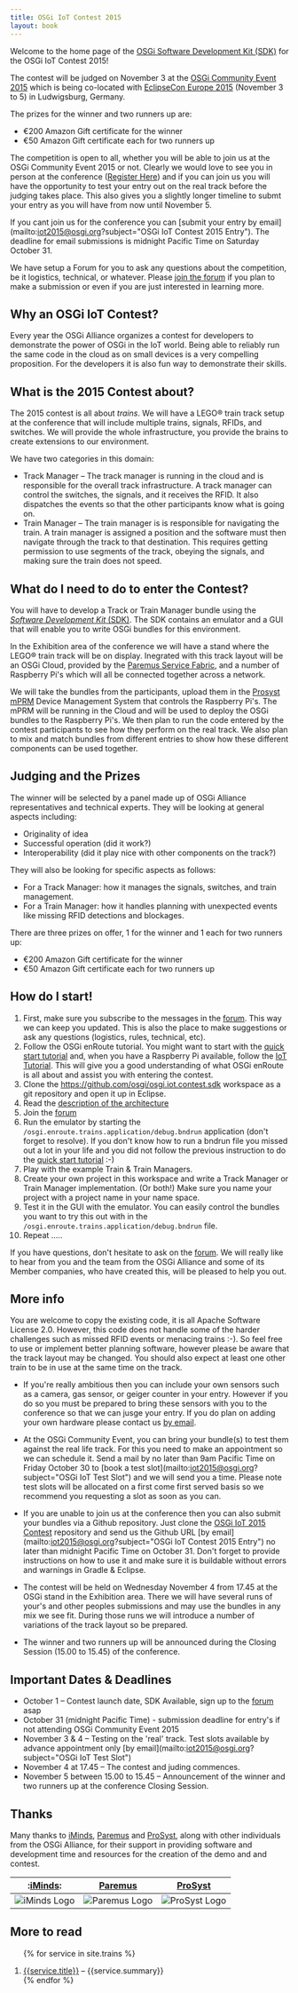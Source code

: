 ```yaml
---
title: OSGi IoT Contest 2015
layout: book
---
```


Welcome to the home page of the [OSGi Software Development Kit (SDK)](https://github.com/osgi/osgi.iot.contest.sdk) for the OSGi IoT Contest 2015! 

The contest will be judged on November 3 at the [OSGi Community Event 2015](http://www.osgi.org/CommunityEvent2015) which is being co-located with [EclipseCon Europe 2015](ce) (November 3 to 5) in Ludwigsburg, Germany.  

The prizes for the winner and two runners up are:

* €200 Amazon Gift certificate for the winner
* €50 Amazon Gift certificate each for two runners up

The competition is open to all, whether you will be able to join us at the OSGi Community Event 2015 or not.  Clearly we would love to see you in person at the conference ([Register Here](https://www.eclipsecon.org/europe2015/registration)) and if you can join us you will have the opportunity to test your entry out on the real track before the judging takes place.  This also gives you a slightly longer timeline to submt your entry as you will have from now until November 5.

If you cant join us for the conference you can [submit your entry by email](mailto:iot2015@osgi.org?subject="OSGi IoT Contest 2015 Entry").  The deadline for email submissions is midnight Pacific Time on Saturday October 31.

We have setup a Forum for you to ask any questions about the competition, be it logistics, technical, or whatever. Please [join the forum](/trains/900-forum.html) if you plan to make a submission or even if you are just interested in learning more.

## Why an OSGi IoT Contest?

Every year the OSGi Alliance organizes a contest for developers to demonstrate the power of OSGi in the IoT world. Being able to reliably run the same code in the cloud as on small devices is a very compelling proposition. For the developers it is also fun way to demonstrate their skills.

## What is the 2015 Contest about?

The 2015 contest is all about _trains_. We will have a LEGO® train track setup at the conference that will include multiple trains, signals, RFIDs, and switches. We will provide the whole infrastructure, you provide the brains to create extensions to our environment.  

We have two categories in this domain:

* Track Manager – The track manager is running in the cloud and is responsible for the overall track infrastructure. A track manager can control the switches, the signals, and it receives the RFID. It also dispatches the events so that the other participants know what is going on.
* Train Manager – The train manager is is responsible for navigating the train. A train manager is assigned a position and the software must then navigate through the track to that destination. This requires getting permission to use segments of the track, obeying the signals, and making sure the train does not speed.

## What do I need to do to enter the Contest?

You will have to develop a Track or Train Manager bundle using the [_Software Development Kit_ (SDK)](https://github.com/osgi/osgi.iot.contest.sdk). The SDK contains an emulator and a GUI that will enable you to write OSGi bundles for this environment. 

In the Exhibition area of the conference we will have a stand where the LEGO® train track will be on display.  Inegrated with this track layout will be an OSGi Cloud, provided by the [Paremus Service Fabric](http://www,paremus.com), and a number of Raspberry Pi's which will all be connected together across a network. 

We will take the bundles from the participants, upload them in the [Prosyst mPRM](http://www.prosyst.com) Device Management System that controls the Raspberry Pi's. The mPRM will be running in the Cloud and will be used to deploy the OSGi bundles to the Raspberry Pi's.  We then plan to run the code entered by the contest participants to see how they perform on the real track. We also plan to mix and match bundles from different entries to show how these different components can be used together. 

## Judging and the Prizes

The winner will be selected by a panel made up of OSGi Alliance representatives and technical experts.  They will be looking at general aspects including:
- Originality of idea
- Successful operation (did it work?)
- Interoperability (did it play nice with other components on the track?)

They will also be looking for specific aspects as follows:
- For a Track Manager: how it manages the signals, switches, and train management. 
- For a Train Manager: how it handles planning with unexpected events like missing RFID detections and blockages.

There are three prizes on offer, 1 for the winner and 1 each for two runners up:
* €200 Amazon Gift certificate for the winner
* €50 Amazon Gift certificate each for two runners up

## How do I start!

1. First, make sure you subscribe to the messages in the [forum](/trains/900-forum.html). This way we can keep you updated. This is also the place to make suggestions or ask any questions (logistics, rules, technical, etc). 
2. Follow the OSGi enRoute tutorial. You might want to start with the [quick start tutorial][qs] and, when you have a Raspberry Pi available, follow the [IoT Tutorial][iot]. This will give you a good understanding of what OSGi enRoute is all about and assist you with entering the contest.
3. Clone the https://github.com/osgi/osgi.iot.contest.sdk workspace as a git repository and open it up in Eclipse.
4. Read the [description of the architecture](/trains/200-architecture.html)
5. Join the [forum](/trains/900-forum.html)
6. Run the emulator by starting the `/osgi.enroute.trains.application/debug.bndrun` application (don't forget to resolve). If you don't know how to run a bndrun file you missed out a lot in your life and you did not follow the previous instruction to do the [quick start tutorial][qs] :-)
7. Play with the example Train & Train Managers. 
8. Create your own project in this workspace and write a Track Manager or Train Manager implementation. (Or both!) Make sure you name your project with a project name in your name space.
9. Test it in the GUI with the emulator. You can easily control the bundles you want to try this out with in the `/osgi.enroute.trains.application/debug.bndrun` file.
10. Repeat .....
 
If you have questions, don't hesitate to ask on the [forum](/trains/900-forum.html). We will really like to hear from you and the team from the OSGi Alliance and some of its Member companies, who have created this, will be pleased to help you out.


## More info

You are welcome to copy the existing code, it is all Apache Software License 2.0. However, this code does not handle some of the harder challenges such as missed RFID events or menacing trains :-). So feel free to use or implement better planning software, however please be aware that the track layout may be changed. You should also expect at least one other train to be in use at the same time on the track. 

* If you're really ambitious then you can include your own sensors such as a camera, gas sensor, or geiger counter in your entry.  However if you do so you must be prepared to bring these sensors with you to the conference so that we can jusge your entry. If you do plan on adding your own hardware please contact us [by email](mailto:iot2015@osgi.org).

* At the OSGi Community Event, you can bring your bundle(s) to test them against the real life track. For this you need to make an appointment so we can schedule it. Send a mail by no later than 9am Pacific Time on Friday October 30 to [book a test slot](mailto:iot2015@osgi.org?subject="OSGi IoT Test Slot") and we will send you a time.  Please note test slots will be allocated on a first come first served basis so we recommend you requesting a slot as soon as you can.

* If you are unable to join us at the conference then you can also submit your bundles via a Github repository. Just clone the [OSGi IoT 2015 Contest][repo] repository and send us the Github URL [by email](mailto:iot2015@osgi.org?subject="OSGi IoT Contest 2015 Entry") no later than midnight Pacific Time on October 31. Don't forget to provide instructions on how to use it and make sure it is buildable without errors and warnings in Gradle & Eclipse. 

* The contest will be held on Wednesday November 4 from 17.45 at the OSGi stand in the Exhibition area. There we will have several runs of your's and other peoples submissions and may use the bundles in any mix we see fit. During those runs we will introduce a number of variations of the track layout so be prepared. 

* The winner and two runners up will be announced during the Closing Session (15.00 to 15.45) of the conference.

## Important Dates & Deadlines

* October 1 – Contest launch date, SDK Available, sign up to the [forum](forum.html) asap
* October 31 (midnight Pacific Time) - submission deadline for entry's if not attending OSGi Community Event 2015
* November 3 & 4 – Testing on the 'real' track. Test slots available by advance appointment only [by email](mailto:iot2015@osgi.org?subject="OSGi IoT Test Slot")
* November 4 at 17.45 – The contest and juding commences. 
* November 5 between 15.00 to 15.45 – Announcement of the winner and two runners up at the conference Closing Session.

## Thanks

Many thanks to [iMinds](https://www.iminds.be/en), [Paremus](http://www.paremus.com) and [ProSyst](http://www.prosyst.com), along with other individuals from the OSGi Alliance, for their support in providing software and development time and resources for the creation of the demo and and contest.

| :[iMinds](https://www.iminds.be/en): | [Paremus](http://www.paremus.com) | [ProSyst](http://www.prosyst.com)|
| :-------------: | :-------------: | ------------- |
| ![iMinds Logo](http://www.osgi.org/wiki/uploads/CommunityEvent2015/iminds.png) | ![Paremus Logo](http://www.osgi.org/wiki/uploads/Community/paremus1.png)  |![ProSyst Logo](http://www.osgi.org/wiki/uploads/Community/prosyst1.png)|

## More to read

<div>
<ol>

{% for service in site.trains %}<li><a href="{{service.url}}">{{service.title}}</a> – {{service.summary}}</li>
{% endfor %}

</ol>
</div>

[ce]: https://www.eclipsecon.org/europe2015/
[iot]: /book/500-tutorial-iot.html
[qs]: /200-quick-start.html
[repo]: https://github.com/osgi/osgi.iot.contest.sdk
